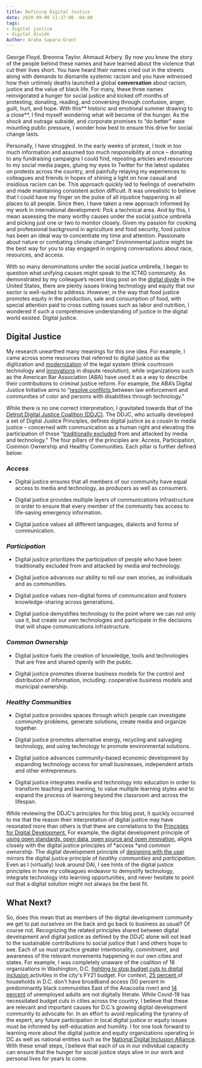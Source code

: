 ```yaml
---
title: Defining Digital Justice
date: 2020-09-08 11:37:00 -04:00
tags:
- digital justice
- digital divide
Author: Araba Sapara-Grant
---
```


George Floyd. Breonna Taylor. Ahmaud Arbery. By now you know the story of the people behind these names and have learned about the violence that cut their lives short. You have heard their names cried out in the streets along with demands to dismantle systemic racism and you have witnessed how their untimely deaths launched a global **conversation** about racism, justice and the value of black life. For many, these three names reinvigorated a hunger for social justice and kicked off months of protesting, donating, reading, and conversing through confusion, anger, guilt, hurt, and hope. With this\*\* historic and emotional summer drawing to a close\*\*, I find myself wondering what will become of the hunger. As the shock and outrage subside, and corporate promises to “do better” ease mounting public pressure, I wonder how best to ensure this drive for social change lasts.

Personally, I have struggled. In the early weeks of protest, I took in too much information and assumed too much responsibility at once – donating to any fundraising campaigns I could find, reposting articles and resources to my social media pages, gluing my eyes to Twitter for the latest updates on protests across the country, and painfully relaying my experiences to colleagues and friends in hopes of shining a light on how casual and insidious racism can be. This approach quickly led to feelings of overwhelm and made maintaining consistent action difficult. It was unrealistic to believe that I could have my finger on the pulse of all injustice happening in all places to all people. Since then, I have taken a new approach informed by my work in international development: Pick a technical area. And by this, I mean assessing the many worthy causes under the social justice umbrella and picking just one or two to monitor closely. Given my passion for cooking and professional background in agriculture and food security, food justice has been an ideal way to concentrate my time and attention. Passionate about nature or combating climate change? Environmental justice might be the best way for you to stay engaged in ongoing conversations about race, resources, and access.

With so many denominations under the social justice umbrella, I began to question what unifying causes might speak to the ICT4D community. As demonstrated by my colleague’s recent blog post on the [digital divide](https://dai-global-digital.com/covid-19.html) in the United States, there are plenty issues linking technology and equity that our sector is well-suited to address. However, in the way that food justice promotes equity in the production, sale and consumption of food, with special attention paid to cross cutting issues such as labor and nutrition, I wondered if such a comprehensive understanding of justice in the digital world existed. Digital justice.

## **Digital Justice**

My research unearthed many meanings for this one idea. For example, I came across some resources that referred to digital justice as the digitization and [modernization](https://onlinelibrary.wiley.com/doi/abs/10.1111/1468-2230.12300) of the legal system (think courtroom technology and [innovations](https://papers.ssrn.com/sol3/papers.cfm?abstract_id=3508311) in dispute resolution), while organizations such as the American Bar Association (ABA) have used it as a way to describe their contributions to criminal justice reform. For example, the ABA’s Digital Justice Initiative aims to “[resolve conflicts ](https://www.americanbar.org/groups/diversity/racial_ethnic_justice/projects/digital-justice-initiative/)between law enforcement and communities of color and persons with disabilities through technology.”

While there is no one correct interpretation, I gravitated towards that of the [Detroit Digital Justice Coalition (DDJC)](http://detroitdjc.org/about/story/). The DDJC, who actually developed a set of Digital Justice Principles, defines digital justice as a cousin to media justice – concerned with communication as a human right and elevating the participation of those “[traditionally excluded](https://nfcb.org/basics-of-digital-justice/) from and attacked by media and technology." The four pillars of the principles are: Access, Participation, Common Ownership and Healthy Communities. Each pillar is further defined below:

### ***Access***

* Digital justice ensures that all members of our community have equal access to media and technology, as producers as well as consumers.

* Digital justice provides multiple layers of communications infrastructure in order to ensure that every member of the community has access to life-saving emergency information.

* Digital justice values all different languages, dialects and forms of communication.

### ***Participation***

* Digital justice prioritizes the participation of people who have been traditionally excluded from and attacked by media and technology.

* Digital justice advances our ability to tell our own stories, as individuals and as communities.

* Digital justice values non-digital forms of communication and fosters knowledge-sharing across generations.

* Digital justice demystifies technology to the point where we can not only use it, but create our own technologies and participate in the decisions that will shape communications infrastructure.

### ***Common Ownership***

* Digital justice fuels the creation of knowledge, tools and technologies that are free and shared openly with the public.

* Digital justice promotes diverse business models for the control and distribution of information, including: cooperative business models and municipal ownership.

### ***Healthy Communities***

* Digital justice provides spaces through which people can investigate community problems, generate solutions, create media and organize together.

* Digital justice promotes alternative energy, recycling and salvaging technology, and using technology to promote environmental solutions.

* Digital justice advances community-based economic development by expanding technology access for small businesses, independent artists and other entrepreneurs.

* Digital justice integrates media and technology into education in order to transform teaching and learning, to value multiple learning styles and to expand the process of learning beyond the classroom and across the lifespan.

While reviewing the DDJC’s principles for this blog post, it quickly occurred to me that the reason their interpretation of digital justice may have resonated more than others is that there are correlations to the [Principles for Digital Development.](https://digitalprinciples.org/) For example, the digital development principle of [using open standards, open data, open source and open innovation](https://digitalprinciples.org/principle/use-open-standards-open-data-open-source-and-open-innovation/), aligns closely with the digital justice principles of \*access \*and *common ownership*. The digital development principle of [designing with the user](https://digitalprinciples.org/principle/design-with-the-user/) mirrors the digital justice principle of *healthy communities* and *participation*. Even as I (virtually) look around DAI, I see hints of the digital justice principles in how my colleagues endeavor to demystify technology, integrate technology into learning opportunities, and never hesitate to point out that a digital solution might not always be the best fit.

## **What Next?**

So, does this mean that as members of the digital development community we get to pat ourselves on the back and go back to business as usual? Of course not. Recognizing the related principles shared between digital development and digital justice as defined by the DDJC alone will not lead to the sustainable contributions to social justice that I and others hope to see. Each of us must practice greater intentionality, commitment, and awareness of the relevant movements happening in our own cities and states. For example, I was completely unaware of the coalition of 18 organizations in Washington, D.C. [fighting to stop budget cuts to digital inclusion ](https://byteback.org/an-open-letter-to-dc-on-digital-equity-from-18-orgs/)activities in the city's FY21 budget. For context, [25 percent ](https://connect.dc.gov/page/fact-sheet)of households in D.C. don't have broadband access (50 percent in predominantly black communities East of the Anacostia river) and [14 percent](https://nces.ed.gov/pubs2018/2018161.pdf) of unemployed adults are not digitally literate. While Covid-19 has necessitated budget cuts in cities across the country, I believe that these are relevant and important causes for D.C.’s growing digital development community to advocate for. In an effort to avoid replicating the tyranny of the expert, any future participation in local digital justice or equity issues must be informed by self-education and humility. I for one look forward to learning more about the digital justice and equity organizations operating in DC as well as national entities such as the [National Digital Inclusion Alliance](https://www.digitalinclusion.org/). With these small steps, I believe that each of us in our individual capacity can ensure that the hunger for social justice stays alive in our work and personal lives for years to come.